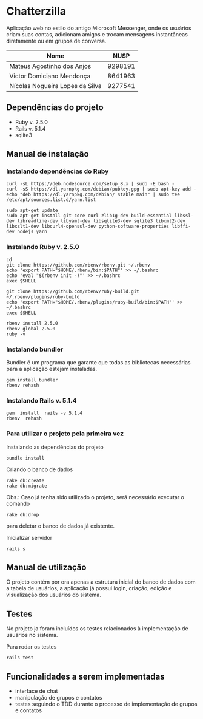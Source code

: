 # Chatterzilla

Aplicação web no estilo do antigo Microsoft Messenger, onde os usuários criam suas contas, adicionam amigos e trocam mensagens instantâneas diretamente ou em grupos de conversa.

| Nome 							  |	NUSP    |
|---------------------------------|---------|
| Mateus Agostinho dos Anjos	  |	9298191 |
| Victor Domiciano Mendonça		  |	8641963 |
| Nícolas Nogueira Lopes da Silva |	9277541 |

## Dependências do projeto

* Ruby v. 2.5.0
* Rails v. 5.1.4
* sqlite3

## Manual de instalação

### Instalando dependências do Ruby

```
curl -sL https://deb.nodesource.com/setup_8.x | sudo -E bash -
curl -sS https://dl.yarnpkg.com/debian/pubkey.gpg | sudo apt-key add -
echo "deb https://dl.yarnpkg.com/debian/ stable main" | sudo tee /etc/apt/sources.list.d/yarn.list

sudo apt-get update
sudo apt-get install git-core curl zlib1g-dev build-essential libssl-dev libreadline-dev libyaml-dev libsqlite3-dev sqlite3 libxml2-dev libxslt1-dev libcurl4-openssl-dev python-software-properties libffi-dev nodejs yarn
```

### Instalando Ruby v. 2.5.0

```
cd
git clone https://github.com/rbenv/rbenv.git ~/.rbenv
echo 'export PATH="$HOME/.rbenv/bin:$PATH"' >> ~/.bashrc
echo 'eval "$(rbenv init -)"' >> ~/.bashrc
exec $SHELL

git clone https://github.com/rbenv/ruby-build.git ~/.rbenv/plugins/ruby-build
echo 'export PATH="$HOME/.rbenv/plugins/ruby-build/bin:$PATH"' >> ~/.bashrc
exec $SHELL

rbenv install 2.5.0
rbenv global 2.5.0
ruby -v
```

### Instalando bundler

Bundler é um programa que garante que todas as bibliotecas necessárias para a aplicação estejam instaladas.

```
gem install bundler
rbenv rehash
```

### Instalando Rails v. 5.1.4

```
gem  install  rails -v 5.1.4
rbenv  rehash
```

### Para utilizar o projeto pela primeira vez

Instalando as dependências do projeto

```
bundle install
```

Criando o banco de dados

```
rake db:create
rake db:migrate
```

Obs.: Caso já tenha sido utilizado o projeto, será necessário executar o comando
```
rake db:drop
```
para deletar o banco de dados já existente.


Inicializar servidor

```
rails s
```

## Manual de utilização

O projeto contém por ora apenas a estrutura inicial do banco de dados com a tabela de usuários, a aplicação já possui login, criação, edição e visualização dos usuários do sistema.

## Testes

No projeto ja foram incluídos os testes relacionados à implementação de usuários no sistema.

Para rodar os testes

```
rails test
```

## Funcionalidades a serem implementadas

* interface de chat
* manipulação de grupos e contatos
* testes seguindo o TDD durante o processo de implementação de grupos e contatos
